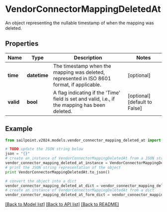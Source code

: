 # VendorConnectorMappingDeletedAt

An object representing the nullable timestamp of when the mapping was deleted.

## Properties

Name | Type | Description | Notes
------------ | ------------- | ------------- | -------------
**time** | **datetime** | The timestamp when the mapping was deleted, represented in ISO 8601 format, if applicable. | [optional] 
**valid** | **bool** | A flag indicating if the &#39;Time&#39; field is set and valid, i.e., if the mapping has been deleted. | [optional] [default to False]

## Example

```python
from sailpoint.v2024.models.vendor_connector_mapping_deleted_at import VendorConnectorMappingDeletedAt

# TODO update the JSON string below
json = "{}"
# create an instance of VendorConnectorMappingDeletedAt from a JSON string
vendor_connector_mapping_deleted_at_instance = VendorConnectorMappingDeletedAt.from_json(json)
# print the JSON string representation of the object
print VendorConnectorMappingDeletedAt.to_json()

# convert the object into a dict
vendor_connector_mapping_deleted_at_dict = vendor_connector_mapping_deleted_at_instance.to_dict()
# create an instance of VendorConnectorMappingDeletedAt from a dict
vendor_connector_mapping_deleted_at_form_dict = vendor_connector_mapping_deleted_at.from_dict(vendor_connector_mapping_deleted_at_dict)
```
[[Back to Model list]](../README.md#documentation-for-models) [[Back to API list]](../README.md#documentation-for-api-endpoints) [[Back to README]](../README.md)


